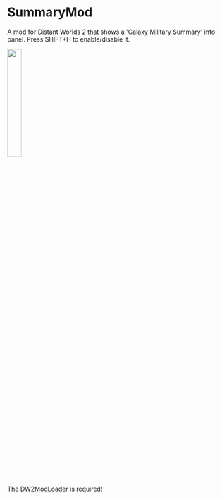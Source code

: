 # SummaryMod
A mod for Distant Worlds 2 that shows a 'Galaxy Military Summary' info panel.
Press SHIFT+H to enable/disable it.

<img src="https://github.com/Stoert/DW2ETA/blob/main/SummaryMod.png" width=25% height=25%>

The [DW2ModLoader](https://github.com/DW2MC/DW2ModLoader) is required!
